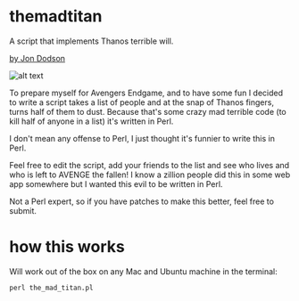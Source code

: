 # themadtitan
A script that implements Thanos terrible will.

[by Jon Dodson](http://jdodson.org)

![alt text](https://i.imgur.com/tYTUwRw.gif "Thanos Snap Animated GIF")

To prepare myself for Avengers Endgame, and to have some fun I decided to write a script
takes a list of people and at the snap of Thanos fingers, turns half of them to dust.  Because
that's some crazy mad terrible code (to kill half of anyone in a list) it's written in Perl.  

I don't mean any offense to Perl, I just thought it's funnier to write this in Perl.

Feel free to edit the script, add your friends to the list and see who lives and who is
left to AVENGE the fallen!  I know a zillion people did this in some web app somewhere but
I wanted this evil to be written in Perl.

Not a Perl expert, so if you have patches to make this better, feel free to submit.

# how this works

Will work out of the box on any Mac and Ubuntu machine in the terminal:

```
perl the_mad_titan.pl
```
